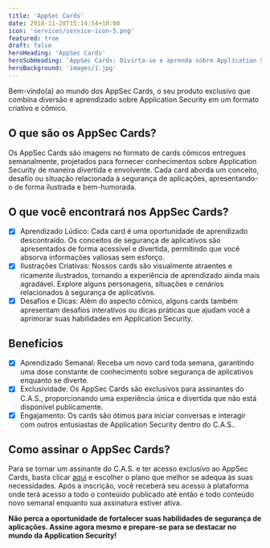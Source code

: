```yaml
---
title: 'AppSec Cards'
date: 2018-11-28T15:14:54+10:00
icon: 'services/service-icon-5.png'
featured: true
draft: false
heroHeading: 'AppSec Cards'
heroSubHeading: 'AppSec Cards: Divirta-se e aprenda sobre Application Security'
heroBackground: 'images/1.jpg'
---
```


Bem-vindo(a) ao mundo dos AppSec Cards, o seu produto exclusivo que combina diversão e aprendizado sobre Application Security em um formato criativo e cômico.

## O que são os AppSec Cards?

Os AppSec Cards são imagens no formato de cards cômicos entregues semanalmente, projetados para fornecer conhecimentos sobre Application Security de maneira divertida e envolvente. Cada card aborda um conceito, desafio ou situação relacionada à segurança de aplicações, apresentando-o de forma ilustrada e bem-humorada.

## O que você encontrará nos AppSec Cards?

- [X] Aprendizado Lúdico: Cada card é uma oportunidade de aprendizado descontraído. Os conceitos de segurança de aplicativos são apresentados de forma acessível e divertida, permitindo que você absorva informações valiosas sem esforço.
- [X] Ilustrações Criativas: Nossos cards são visualmente atraentes e ricamente ilustrados, tornando a experiência de aprendizado ainda mais agradável. Explore alguns personagens, situações e cenários relacionados à segurança de aplicativos.
- [X] Desafios e Dicas: Além do aspecto cômico, alguns cards também apresentam desafios interativos ou dicas práticas que ajudam você a aprimorar suas habilidades em Application Security.

## Benefícios

- [X] Aprendizado Semanal: Receba um novo card toda semana, garantindo uma dose constante de conhecimento sobre segurança de aplicativos enquanto se diverte.
- [X] Exclusividade: Os AppSec Cards são exclusivos para assinantes do C.A.S., proporcionando uma experiência única e divertida que não está disponível publicamente.
- [X] Engajamento: Os cards são ótimos para iniciar conversas e interagir com outros entusiastas de Application Security dentro do C.A.S..

## Como assinar o AppSec Cards?

Para se tornar um assinante do C.A.S. e ter acesso exclusivo ao AppSec Cards, basta clicar [aqui](https://pay.hotmart.com/P82624344I) e escolher o plano que melhor se adequa às suas necessidades. Após a inscrição, você receberá seu acesso à plataforma onde terá acesso a todo o conteúido publicado até então e todo conteúdo novo semanal enquanto sua assinatura estiver ativa.

**Não perca a oportunidade de fortalecer suas habilidades de segurança de aplicações. Assine agora mesmo e prepare-se para se destacar no mundo da Application Security!**
